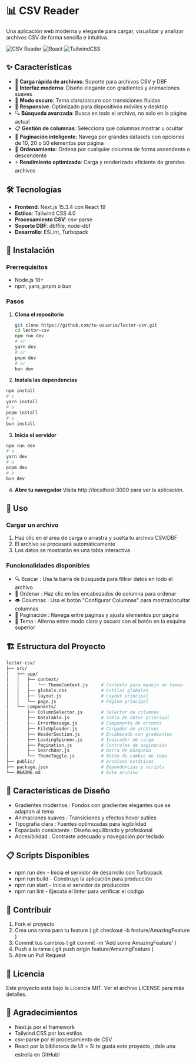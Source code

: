 # 📊 CSV Reader

Una aplicación web moderna y elegante para cargar, visualizar y analizar archivos CSV de forma sencilla e intuitiva.

![CSV Reader](https://img.shields.io/badge/Next.js-15.3.4-black?style=for-the-badge&logo=next.js)
![React](https://img.shields.io/badge/React-19.0.0-blue?style=for-the-badge&logo=react)
![TailwindCSS](https://img.shields.io/badge/Tailwind-4.0-38B2AC?style=for-the-badge&logo=tailwind-css)

## ✨ Características

- 🚀 **Carga rápida de archivos**: Soporte para archivos CSV y DBF
- 🎨 **Interfaz moderna**: Diseño elegante con gradientes y animaciones suaves
- 🌙 **Modo oscuro**: Tema claro/oscuro con transiciones fluidas
- 📱 **Responsive**: Optimizado para dispositivos móviles y desktop
- 🔍 **Búsqueda avanzada**: Busca en todo el archivo, no solo en la página actual
- 📋 **Gestión de columnas**: Selecciona qué columnas mostrar u ocultar
- 📄 **Paginación inteligente**: Navega por grandes datasets con opciones de 10, 20 o 50 elementos por página
- 🔄 **Ordenamiento**: Ordena por cualquier columna de forma ascendente o descendente
- ⚡ **Rendimiento optimizado**: Carga y renderizado eficiente de grandes archivos

## 🛠️ Tecnologías

- **Frontend**: Next.js 15.3.4 con React 19
- **Estilos**: Tailwind CSS 4.0
- **Procesamiento CSV**: csv-parse
- **Soporte DBF**: dbffile, node-dbf
- **Desarrollo**: ESLint, Turbopack

## 🚀 Instalación

### Prerrequisitos

- Node.js 18+
- npm, yarn, pnpm o bun

### Pasos

1. **Clona el repositorio**

   ```bash
   git clone https://github.com/tu-usuario/lector-csv.git
   cd lector-csv
   npm run dev
   # or
   yarn dev
   # or
   pnpm dev
   # or
   bun dev
   ```

2. **Instala las dependencias**

```bash
npm install
# o
yarn install
# o
pnpm install
# o
bun install
```

3. **Inicia el servidor**

```bash
npm run dev
# o
yarn dev
# o
pnpm dev
# o
bun dev
```

4. **Abre tu navegador**
   Visita http://localhost:3000 para ver la aplicación.

## 📖 Uso

### Cargar un archivo

1. Haz clic en el área de carga o arrastra y suelta tu archivo CSV/DBF
2. El archivo se procesará automáticamente
3. Los datos se mostrarán en una tabla interactiva

### Funcionalidades disponibles

- 🔍 Buscar : Usa la barra de búsqueda para filtrar datos en todo el archivo
- 🔄 Ordenar : Haz clic en los encabezados de columna para ordenar
- 👁️ Columnas : Usa el botón "Configurar Columnas" para mostrar/ocultar columnas
- 📄 Paginación : Navega entre páginas y ajusta elementos por página
- 🌙 Tema : Alterna entre modo claro y oscuro con el botón en la esquina superior

## 🏗️ Estructura del Proyecto

```bash
lector-csv/
├── src/
│   ├── app/
│   │   ├── context/
│   │   │   └── ThemeContext.js     # Contexto para manejo de temas
│   │   ├── globals.css             # Estilos globales
│   │   ├── layout.js               # Layout principal
│   │   └── page.js                 # Página principal
│   └── components/
│       ├── ColumnSelector.js       # Selector de columnas
│       ├── DataTable.js            # Tabla de datos principal
│       ├── ErrorMessage.js         # Componente de errores
│       ├── FileUploader.js         # Cargador de archivos
│       ├── HeaderSection.js        # Encabezado con gradientes
│       ├── LoadingSpinner.js       # Indicador de carga
│       ├── Pagination.js           # Controles de paginación
│       ├── SearchBar.js            # Barra de búsqueda
│       └── ThemeToggle.js          # Botón de cambio de tema
├── public/                         # Archivos estáticos
├── package.json                    # Dependencias y scripts
└── README.md                       # Este archivo

```

## 🎨 Características de Diseño

- Gradientes modernos : Fondos con gradientes elegantes que se adaptan al tema
- Animaciones suaves : Transiciones y efectos hover sutiles
- Tipografía clara : Fuentes optimizadas para legibilidad
- Espaciado consistente : Diseño equilibrado y profesional
- Accesibilidad : Contraste adecuado y navegación por teclado

## 📋 Scripts Disponibles

- npm run dev - Inicia el servidor de desarrollo con Turbopack
- npm run build - Construye la aplicación para producción
- npm run start - Inicia el servidor de producción
- npm run lint - Ejecuta el linter para verificar el código

## 🤝 Contribuir

1. Fork el proyecto
2. Crea una rama para tu feature ( git checkout -b feature/AmazingFeature )
3. Commit tus cambios ( git commit -m 'Add some AmazingFeature' )
4. Push a la rama ( git push origin feature/AmazingFeature )
5. Abre un Pull Request

## 📝 Licencia

Este proyecto está bajo la Licencia MIT. Ver el archivo LICENSE para más detalles.

## 🙏 Agradecimientos

- Next.js por el framework
- Tailwind CSS por los estilos
- csv-parse por el procesamiento de CSV
- React por la biblioteca de UI
  ⭐ Si te gusta este proyecto, ¡dale una estrella en GitHub!
